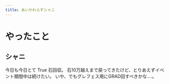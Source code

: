 ```yaml
---
title: あいかわらずシャニ
---
```


# やったこと

## シャニ

今日も今日とて True 石回収。
石10万越えまで戻ってきたけど、とりあえずイベント期間中は続けたい。
いや、でもグレフェス用にGRAD回すべきかな‥‥。
